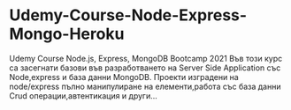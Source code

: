 # Udemy-Course-Node-Express-Mongo-Heroku
Udemy Course Node.js, Express, MongoDB Bootcamp 2021
Във този курс са засегнати базови във разработването на Server Side Application със Node,express и база данни MongoDB.
Проекти изградени на node/express пълно манипулиране на елементи,работа със база данни Crud операции,автентикация и други...
